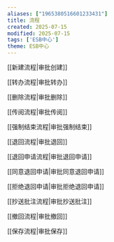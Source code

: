```yaml
---
aliases: ["1965380516601233431"]
title: 流程
created: 2025-07-15
modified: 2025-07-15
tags: ['ESB中心']
theme: ESB中心
---
```


[[新建流程|审批创建]]

[[转办流程|审批转办]]

[[删除流程|审批删除]]

[[传阅流程|审批传阅]]

[[强制结束流程|审批强制结束]]

[[退回流程|审批退回]]

[[退回申请流程|审批退回申请]]

[[同意退回申请|审批同意退回申请]]

[[拒绝退回申请|审批拒绝退回申请]]

[[抄送批注流程|审批抄送批注]]

[[撤回流程|审批撤回]]

[[保存流程|审批保存]]